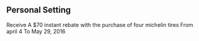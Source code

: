 ## Personal Setting

Receive A $70 instant rebate with the purchase of four michelin tires 
From april 4 To May 29, 2016
